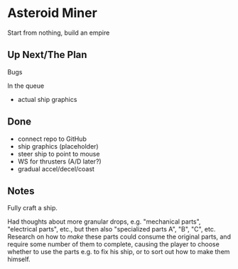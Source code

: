 # Asteroid Miner

Start from nothing, build an empire

## Up Next/The Plan


Bugs


In the queue

* actual ship graphics

## Done

* connect repo to GitHub
* ship graphics (placeholder)
* steer ship to point to mouse
* WS for thrusters (A/D later?)
* gradual accel/decel/coast

## Notes

Fully craft a ship.

Had thoughts about more granular drops, e.g. "mechanical parts", "electrical parts", etc., but then
also "specialized parts A", "B", "C", etc.  Research on how to *make* these parts could consume the
original parts, and require some number of them to complete, causing the player to choose whether
to use the parts e.g. to fix his ship, or to sort out how to make them himself.
